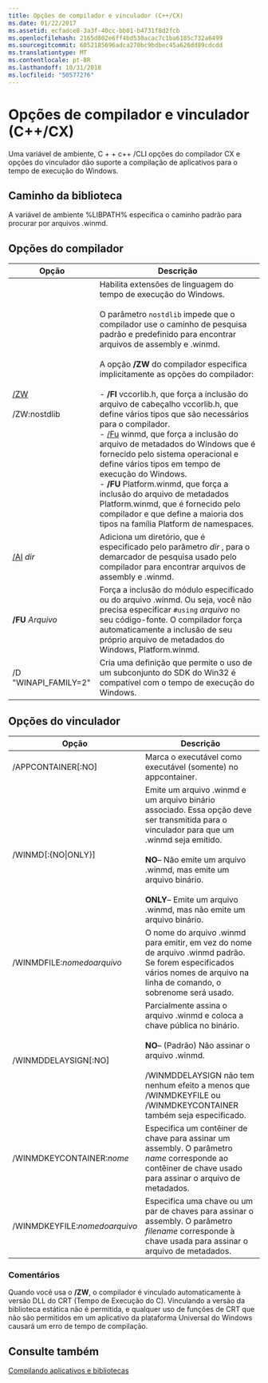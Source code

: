 ```yaml
---
title: Opções de compilador e vinculador (C++/CX)
ms.date: 01/22/2017
ms.assetid: ecfadce8-3a3f-40cc-bb01-b4731f8d2fcb
ms.openlocfilehash: 2165d802e6ff4bd530acac7c1ba6185c732a6499
ms.sourcegitcommit: 6052185696adca270bc9bdbec45a626dd89cdcdd
ms.translationtype: MT
ms.contentlocale: pt-BR
ms.lasthandoff: 10/31/2018
ms.locfileid: "50577276"
---
```

# <a name="compiler-and-linker-options-ccx"></a>Opções de compilador e vinculador (C++/CX)

Uma variável de ambiente, C + + c++ /CLI opções do compilador CX e opções do vinculador dão suporte a compilação de aplicativos para o tempo de execução do Windows.

## <a name="library-path"></a>Caminho da biblioteca

A variável de ambiente %LIBPATH% especifica o caminho padrão para procurar por arquivos .winmd.

## <a name="compiler-options"></a>Opções do compilador

|Opção|Descrição|
|------------|-----------------|
|[/ZW](../build/reference/zw-windows-runtime-compilation.md)<br /><br /> /ZW:nostdlib|Habilita extensões de linguagem do tempo de execução do Windows.<br /><br /> O parâmetro `nostdlib` impede que o compilador use o caminho de pesquisa padrão e predefinido para encontrar arquivos de assembly e .winmd.<br /><br /> A opção **/ZW** do compilador especifica implicitamente as opções do compilador:<br /><br />- **/FI** vccorlib.h, que força a inclusão do arquivo de cabeçalho vccorlib.h, que define vários tipos que são necessários para o compilador.<br />- [/Fu](../build/reference/fu-name-forced-hash-using-file.md) winmd, que força a inclusão do arquivo de metadados do Windows que é fornecido pelo sistema operacional e define vários tipos em tempo de execução do Windows.<br />- **/FU** Platform.winmd, que força a inclusão do arquivo de metadados Platform.winmd, que é fornecido pelo compilador e que define a maioria dos tipos na família Platform de namespaces.|
|[/AI](../build/reference/ai-specify-metadata-directories.md) *dir*|Adiciona um diretório, que é especificado pelo parâmetro *dir* , para o demarcador de pesquisa usado pelo compilador para encontrar arquivos de assembly e .winmd.|
|**/FU**  *Arquivo*|Força a inclusão do módulo especificado ou do arquivo .winmd. Ou seja, você não precisa especificar `#using` *arquivo* no seu código-fonte. O compilador força automaticamente a inclusão de seu próprio arquivo de metadados do Windows, Platform.winmd.|
|/D "WINAPI_FAMILY=2"|Cria uma definição que permite o uso de um subconjunto do SDK do Win32 é compatível com o tempo de execução do Windows.|

## <a name="linker-options"></a>Opções do vinculador

|Opção|Descrição|
|------------|-----------------|
|/APPCONTAINER[:NO]|Marca o executável como executável (somente) no appcontainer.|
|/WINMD[:{NO&#124;ONLY}]|Emite um arquivo .winmd e um arquivo binário associado. Essa opção deve ser transmitida para o vinculador para que um .winmd seja emitido.<br /><br /> **NO**– Não emite um arquivo .winmd, mas emite um arquivo binário.<br /><br /> **ONLY**– Emite um arquivo .winmd, mas não emite um arquivo binário.|
|/WINMDFILE:*nomedoarquivo*|O nome do arquivo .winmd para emitir, em vez do nome de arquivo .winmd padrão. Se forem especificados vários nomes de arquivo na linha de comando, o sobrenome será usado.|
|/WINMDDELAYSIGN[:NO]|Parcialmente assina o arquivo .winmd e coloca a chave pública no binário.<br /><br /> **NO**– (Padrão) Não assinar o arquivo .winmd.<br /><br /> /WINMDDELAYSIGN não tem nenhum efeito a menos que /WINMDKEYFILE ou /WINMDKEYCONTAINER também seja especificado.|
|/WINMDKEYCONTAINER:*nome*|Especifica um contêiner de chave para assinar um assembly. O parâmetro *name* corresponde ao contêiner de chave usado para assinar o arquivo de metadados.|
|/WINMDKEYFILE:*nomedoarquivo*|Especifica uma chave ou um par de chaves para assinar o assembly. O parâmetro *filename* corresponde à chave usada para assinar o arquivo de metadados.|

### <a name="remarks"></a>Comentários

Quando você usa o **/ZW**, o compilador é vinculado automaticamente à versão DLL do CRT (Tempo de Execução do C). Vinculando a versão da biblioteca estática não é permitida, e qualquer uso de funções de CRT que não são permitidos em um aplicativo da plataforma Universal do Windows causará um erro de tempo de compilação.

## <a name="see-also"></a>Consulte também

[Compilando aplicativos e bibliotecas](../cppcx/building-apps-and-libraries-c-cx.md)